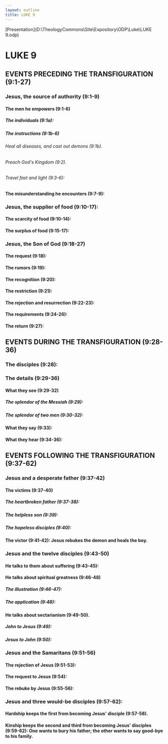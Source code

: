 ```yaml
---
layout: outline
title: LUKE 9
---
```

[Presentation](D:\TheologyCommons\Site\Expository\ODP\Luke\LUKE 9.odp)
# LUKE 9
## EVENTS PRECEDING THE TRANSFIGURATION (9:1-27) 
###  Jesus, the source of authority (9:1-9) 
####  The men he empowers (9:1-6) 
#####  The individuals (9:1a): 
#####  The instructions (9:1b-6) 
######  Heal all diseases, and cast out demons (9:1b). 
######  Preach God\'s Kingdom (9:2). 
######  Travel fast and light (9:3-6): 
####  The misunderstanding he encounters (9:7-9): 
###  Jesus, the supplier of food (9:10-17): 
####  The scarcity of food (9:10-14): 
####  The surplus of food (9:15-17): 
###  Jesus, the Son of God (9:18-27) 
####  The request (9:18): 
####  The rumors (9:19): 
####  The recognition (9:20): 
####  The restriction (9:21): 
####  The rejection and resurrection (9:22-23): 
####  The requirements (9:24-26): 
####  The return (9:27): 
## EVENTS DURING THE TRANSFIGURATION (9:28-36) 
###  The disciples (9:28): 
###  The details (9:29-36) 
####  What they see (9:29-32) 
#####  The splendor of the Messiah (9:29): 
#####  The splendor of two men (9:30-32): 
####  What they say (9:33): 
####  What they hear (9:34-36): 
## EVENTS FOLLOWING THE TRANSFIGURATION (9:37-62) 
###  Jesus and a desperate father (9:37-42) 
####  The victims (9:37-40) 
#####  The heartbroken father (9:37-38): 
#####  The helpless son (9:39): 
#####  The hopeless disciples (9:40): 
####  The victor (9:41-42): Jesus rebukes the demon and heals the boy. 
###  Jesus and the twelve disciples (9:43-50) 
####  He talks to them about suffering (9:43-45): 
####  He talks about spiritual greatness (9:46-48) 
#####  The illustration (9:46-47): 
#####  The application (9:48): 
####  He talks about sectarianism (9:49-50). 
#####  John to Jesus (9:49): 
#####  Jesus to John (9:50): 
###  Jesus and the Samaritans (9:51-56) 
####  The rejection of Jesus (9:51-53): 
####  The request to Jesus (9:54): 
####  The rebuke by Jesus (9:55-56): 
###  Jesus and three would-be disciples (9:57-62): 
####  Hardship keeps the first from becoming Jesus\' disciple (9:57-58). 
####  Kinship keeps the second and third from becoming Jesus\' disciples (9:59-62): One wants to bury his father; the other wants to say good-bye to his family. 
